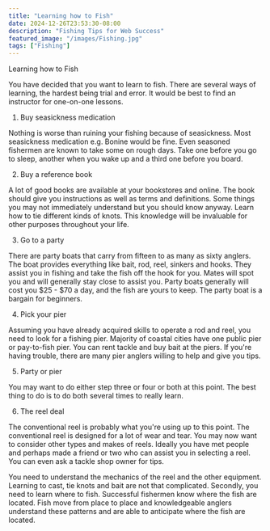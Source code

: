 ```yaml
---
title: "Learning how to Fish"
date: 2024-12-26T23:53:30-08:00
description: "Fishing Tips for Web Success"
featured_image: "/images/Fishing.jpg"
tags: ["Fishing"]
---
```


Learning how to Fish 

 
You have decided that you want to learn to fish. There are several ways of learning, the hardest being trial and error. It would be best to find an instructor for one-on-one lessons.

1. Buy seasickness medication

Nothing is worse than ruining your fishing because of seasickness. Most seasickness medication e.g. Bonine would be fine. Even seasoned fishermen are known to take some on rough days. Take one before you go to sleep, another when you wake up and a third one before you board. 

2. Buy a reference book

A lot of good books are available at your bookstores and online. The book should give you instructions as well as terms and definitions. Some things you may not immediately understand but you should know anyway. Learn how to tie different kinds of knots.  This knowledge will be invaluable for other purposes throughout your life.

3. Go to a party

There are party boats that carry from fifteen to as many as sixty anglers. The boat provides everything like bait, rod, reel, sinkers and hooks. They assist you in fishing and take the fish off the hook for you. Mates will spot you and will generally stay close to assist you. Party boats generally will cost you $25 - $70 a day, and the fish are yours to keep. The party boat is a bargain for beginners.

4. Pick your pier

Assuming you have already acquired skills to operate a rod and reel, you need to look for a fishing pier.
Majority of coastal cities have one public pier or pay-to-fish pier. You can rent tackle and buy bait at the piers. If you're having trouble, there are many pier anglers willing to help and give you tips. 

5. Party or pier

You may want to do either step three or four or both at this point. The best thing to do is to do both several times to really learn. 

6. The reel deal

The conventional reel is probably what you're using up to this point. The conventional reel is designed for a lot of wear and tear. You may now want to consider other types and makes of reels. Ideally you have met people and perhaps made a friend or two who can assist you in selecting a reel. You can even ask a tackle shop owner for tips.

You need to understand the mechanics of the reel and the other equipment. Learning to cast, tie knots and bait are not that complicated. Secondly, you need to learn where to fish. Successful fishermen know where the fish are located. Fish move from place to place and knowledgeable anglers understand these patterns and are able to anticipate where the fish are located.

